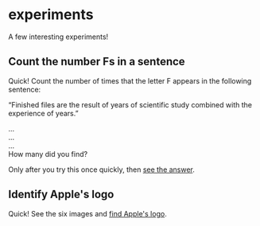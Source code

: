 # experiments
A few interesting experiments!


## Count the number Fs in a sentence    

Quick! Count the number of times that the letter F appears in the following sentence:   

“Finished files are the result of years of scientific study combined with the experience of years.”    

...   
...   
...   
How many did you find?    

Only after you try this once quickly, then [see the answer](https://sharpbrains.com/blog/2006/09/10/brain-exercise-brain-teaser).    

## Identify Apple's logo   

Quick! See the six images and [find Apple's logo](https://sharpbrains.com/blog/2015/04/01/brain-teaser-to-test-attention-and-memory-can-you-identify-apples-logo).    
